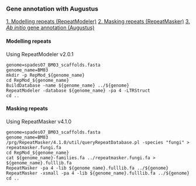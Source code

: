 ### Gene annotation with Augustus


[1. Modelling repeats (RepeatModeler)](#1-Modelling-repeats)
[2. Masking repeats (RepeatMasker)](#2-Masking-repeats)
[3. *Ab initio* gene annotation (Augustus)](#3-Ab-initio-gene-annotation)


#### Modelling repeats
Using RepeatModeler v2.0.1

```
genome=spades07_BM03_scaffolds.fasta
genome_name=BM03
mkdir -p RepMod_${genome_name}
cd RepMod_${genome_name}
BuildDatabase -name ${genome_name} ../${genome}
RepeatModeler -database ${genome_name} -pa 4 -LTRStruct
cd ..
```

#### Masking repeats
Using RepeatMasker v4.1.0

```
genome=spades07_BM03_scaffolds.fasta
genome_name=BM03
/prg/RepeatMasker/4.1.0/util/queryRepeatDatabase.pl -species "fungi" > repeatmasker.fungi.fa
cd RepMod_${genome_name}
cat ${genome_name}-families.fa ../repeatmasker.fungi.fa > ${genome_name}.fulllib.fa
RepeatMasker -pa 4 -lib ${genome_name}.fulllib.fa ../${genome}
RepeatMasker -xsmall -pa 4 -lib ${genome_name}.fulllib.fa ../${genome}
cd ..
```


